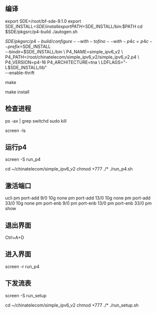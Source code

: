 
## 编译

export SDE=/root/bf-sde-9.1.0
export SDE_INSTALL=$SDE/install
export PATH=$SDE_INSTALL/bin:$PATH
cd $SDE/pkgsrc/p4-build
./autogen.sh

$SDE/pkgsrc/p4-build/configure --with-tofino --with-p4c=p4c --prefix=$SDE_INSTALL \
--bindir=$SDE_INSTALL/bin \
P4_NAME=simple_ipv6_v2 \
P4_PATH=/root/chinatelecom/simple_ipv6_v2/simple_ipv6_v2.p4 \
P4_VERSION=p4-16 P4_ARCHITECTURE=tna \
LDFLAGS="-L$SDE_INSTALL/lib" \
--enable-thrift

make

make install

## 检查进程

ps -ax | grep switchd
sudo kill <proces id>

screen -ls

## 运行p4
screen -S run_p4

cd ~/chinatelecom/simple_ipv6_v2
chmod +777 ./*
./run_p4.sh

## 激活端口

ucli
pm port-add 9/0 10g none
pm port-add 13/0 10g none
pm port-add 33/0 10g none
pm port-enb 9/0
pm port-enb 13/0
pm port-enb 33/0
pm show

## 退出界面
Ctrl+A+D
## 进入界面
screen -r run_p4

## 下发流表

screen -S run_setup

cd ~/chinatelecom/simple_ipv6_v2
chmod +777 ./*
./run_setup.sh


